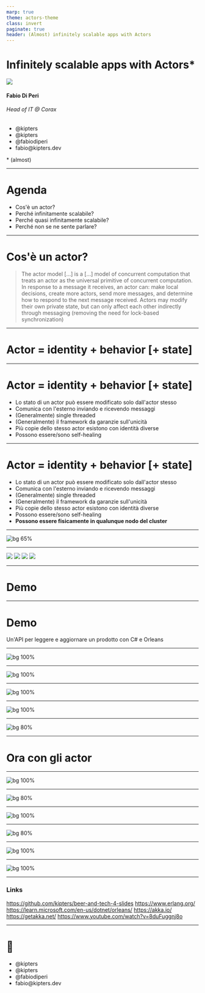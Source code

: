 ```yaml
---
marp: true
theme: actors-theme
class: invert
paginate: true
header: (Almost) infinitely scalable apps with Actors
---
```


<!-- _class: 'invert' -->
<!-- _header: '' -->
<!-- _paginate: skip -->

# Infinitely scalable apps with Actors*

<div class="info-container">
  <div class="avatar">
    <img src="profilepic_crop.JPG"></img>
  </div>
  <div class="name">
    <h4>Fabio Di Peri</h4>
    <h6>Head of IT @ Corax</h6>
  </div>
  <div class="social">
    <ul>
      <li>
        <a>
          <i class="fa-brands fa-telegram"></i>
          @kipters
        </a>
      </li>
      <li>
        <a>
          <i class="fa-brands fa-twitter"></i>
          @kipters
        </a>
      </li>
      <li>
        <a>
          <i class="fa-brands fa-linkedin"></i>
          @fabiodiperi
        </a>
      </li>
      <li>
        <a>
          <i class="fas fa-envelope"></i>
          fabio@kipters.dev
        </a>
      </li>
    </ul>
  </div>
  <div class="asterisk">
    <p>* (almost)</p>
  </div>
</div>

---

# Agenda

- Cos'è un actor?
- Perché infinitamente scalabile?
- Perché quasi infinitamente scalabile?
- Perché non se ne sente parlare?

---

# Cos'è un actor?

> The actor model […] is a […] model of concurrent computation that treats an actor as the universal primitive of concurrent computation. 
In response to a message it receives, an actor can: make local decisions, create more actors, send more messages, and determine how to respond to the next message received. Actors may modify their own private state, but can only affect each other indirectly through messaging (removing the need for lock-based synchronization)

---

<!-- _class: 'lead invert' -->

# Actor = identity + behavior [+ state]

---

# Actor = identity + behavior [+ state]

- Lo stato di un actor può essere modificato solo dall'actor stesso
- Comunica con l'esterno inviando e ricevendo messaggi
- (Generalmente) single threaded
- (Generalmente) il framework da garanzie sull'unicità
- Più copie dello stesso actor esistono con identità diverse
- Possono essere/sono self-healing

---

# Actor = identity + behavior [+ state]

- Lo stato di un actor può essere modificato solo dall'actor stesso
- Comunica con l'esterno inviando e ricevendo messaggi
- (Generalmente) single threaded
- (Generalmente) il framework da garanzie sull'unicità
- Più copie dello stesso actor esistono con identità diverse
- Possono essere/sono self-healing
- **Possono essere fisicamente in qualunque nodo del cluster**

---

![bg 65%](./actor-cluster-diagram.svg)

---

<!-- _class: -->

<div class="framework-grid">
  <img class="erlang-logo" src="./Erlang_logo.png"></img>
  <img class="akka-logo" src="./akka.png"></img>
  <img class="akkadotnet-logo" src="./akkadotnet.png"></img>
  <img class="orleans-logo" src="./orleans_logo.png"></img>
</div>

---

<!-- _class: 'lead invert' -->

# Demo

---

<!-- _class: 'lead invert' -->

# Demo

Un'API per leggere e aggiornare un prodotto
con C# e Orleans

---

<!-- _class: 'lead invert' -->

![bg 100%](./simple-api.png)

---

<!-- _class: 'lead invert' -->
![bg 100%](./simple-buy.png)

--- 

<!-- _class: 'lead invert' -->

![bg 100%](./api-with-cache.png)

--- 

<!-- _class: 'lead invert' -->

![bg 100%](./buggy-buy-with-redis.png)

--- 

<!-- _class: 'lead invert' -->

![bg 80%](./buy-with-lock.png)

--- 

<!-- _class: lead -->

# Ora con gli actor

---

<!-- _class: 'lead invert' -->

![bg 100%](./grain-interface.png)

--- 

<!-- _class: 'lead invert' -->

![bg 80%](./grain-empty.png)

--- 

<!-- _class: 'lead invert' -->

![bg 100%](./grain-getter.png)

--- 

<!-- _class: 'lead invert' -->

![bg 80%](./grain-setter.png)

--- 

<!-- _class: 'lead invert' -->

![bg 100%](./api-with-grain.png)

--- 

<!-- _class: 'lead invert' -->

![bg 100%](./buy-with-grain.png)

---

<!-- _class: '' -->

### Links

https://github.com/kipters/beer-and-tech-4-slides
https://www.erlang.org/
https://learn.microsoft.com/en-us/dotnet/orleans/
https://akka.io/
https://getakka.net/
https://www.youtube.com/watch?v=8duFuggnj8o

---

<!-- _paginate: skip -->

# 👋

<div class="info-container">
  <div class="social">
    <ul>
      <li>
        <a>
          <i class="fa-brands fa-telegram"></i>
          @kipters
        </a>
      </li>
      <li>
        <a>
          <i class="fa-brands fa-twitter"></i>
          @kipters
        </a>
      </li>
      <li>
        <a>
          <i class="fa-brands fa-linkedin"></i>
          @fabiodiperi
        </a>
      </li>
      <li>
        <a>
          <i class="fas fa-envelope"></i>
          fabio@kipters.dev
        </a>
      </li>
    </ul>
  </div>
</div>
